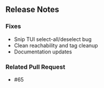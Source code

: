 ## Release Notes

### Fixes
- Snip TUI select-all/deselect bug
- Clean reachability and tag cleanup
- Documentation updates

### Related Pull Request
- #65